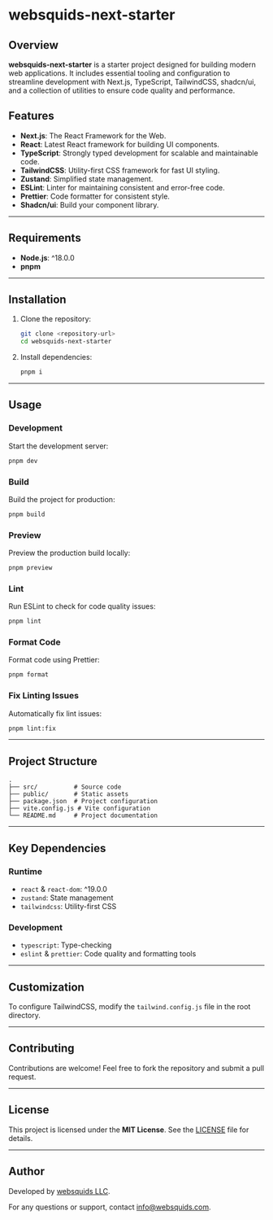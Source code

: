 # websquids-next-starter

## Overview

**websquids-next-starter** is a starter project designed for building modern web applications. It includes essential tooling and configuration to streamline development with Next.js, TypeScript, TailwindCSS, shadcn/ui, and a collection of utilities to ensure code quality and performance.

## Features

- **Next.js**: The React Framework for the Web.
- **React**: Latest React framework for building UI components.
- **TypeScript**: Strongly typed development for scalable and maintainable code.
- **TailwindCSS**: Utility-first CSS framework for fast UI styling.
- **Zustand**: Simplified state management.
- **ESLint**: Linter for maintaining consistent and error-free code.
- **Prettier**: Code formatter for consistent style.
- **Shadcn/ui**: Build your component library.

---

## Requirements

- **Node.js**: ^18.0.0
- **pnpm**

---

## Installation

1. Clone the repository:

   ```bash
   git clone <repository-url>
   cd websquids-next-starter
   ```

2. Install dependencies:
   ```bash
   pnpm i
   ```

---

## Usage

### Development

Start the development server:

```bash
pnpm dev
```

### Build

Build the project for production:

```bash
pnpm build
```

### Preview

Preview the production build locally:

```bash
pnpm preview
```

### Lint

Run ESLint to check for code quality issues:

```bash
pnpm lint
```

### Format Code

Format code using Prettier:

```bash
pnpm format
```

### Fix Linting Issues

Automatically fix lint issues:

```bash
pnpm lint:fix
```

---

## Project Structure

```plaintext
.
├── src/          # Source code
├── public/       # Static assets
├── package.json  # Project configuration
├── vite.config.js # Vite configuration
└── README.md     # Project documentation
```

---

## Key Dependencies

### Runtime

- `react` & `react-dom`: ^19.0.0
- `zustand`: State management
- `tailwindcss`: Utility-first CSS

### Development

- `typescript`: Type-checking
- `eslint` & `prettier`: Code quality and formatting tools

---

## Customization

To configure TailwindCSS, modify the `tailwind.config.js` file in the root directory.

---

## Contributing

Contributions are welcome! Feel free to fork the repository and submit a pull request.

---

## License

This project is licensed under the **MIT License**. See the [LICENSE](./LICENSE) file for details.

---

## Author

Developed by [websquids LLC](https://websquids.com).

For any questions or support, contact [info@websquids.com](mailto:info@websquids.com).